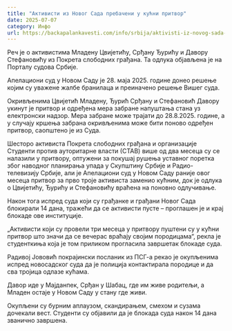 ```yaml
---
title: "Активисти из Новог Сада пребачени у кућни притвор"
date: 2025-07-07
category: Инфо
url: https://backapalankavesti.com/info/srbija/aktivisti-iz-novog-sada-prebaceni-u-kucni-pritvor/
---
```


Реч је о активистима Младену Цвијетићу, Срђану Ђурићу и Давору Стефановићу из Покрета слободних грађана. Та одлука објављена је на Порталу судова Србије.

Апелациони суд у Новом Саду је 28. маја 2025. године донео решење којим су уважене жалбе бранилаца и преиначено решење Вишег суда.

Окривљенима Цвијетић Младену, Ђурић Срђану и Стефановић Давору укинут је притвор и одређена мера забране напуштања стана уз електронски надзор. Мера забране може трајати до 28.8.2025. године, а у случају кршења забрана окривљенима може бити поново одређен притвор, саопштено је из Суда.

Шесторо активиста Покрета слободних грађана и организације Студенти против ауторитарне власти (СТАВ) више од два месеца су се налазили у притвору, оптужени за покушај рушења уставног поретка због наводног планирања упада у Скупштину Србије и Радио-телевизију Србије, али је Апелациони суд у Новом Саду раније овог месеца притвор за прво троје активиста заменио кућним, док је одлука о Цвијетићу, Ђурићу и Стефановићу враћена на поновно одлучивање.

Након тога испред суда који су грађанке и грађани Новог Сада блокирали 14 дана, тражећи да се активисти пусте – проглашен је и крај блокаде ове институције.

„Активисти који су провели три месеца у притвору пуштени су у кућни притвор што значи да се вечерас враћају својим породицама“, рекла је студенткиња која је том приликом прогласила завршетак блокаде суда.

Радивој Јововић покрајински посланик из ПСГ-а рекао је окупљенима испред новосадског суда да је полиција контактирала породице и да сва тројица одлазе кућама.

Давор иде у Мајданпек, Срђан у Шабац, где им живе родитељи, а Младен остаје у Новом Саду у стану где живи.

Окупљени су бурним аплаузом, скандирањем, смехом и сузама дочекали вест. Студенти су објавили да је блокада суда након 14 дана званично завршена.
